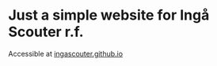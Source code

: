 # Just a simple website for Ingå Scouter r.f.
Accessible at [ingascouter.github.io](https://ingascouter.github.io)
